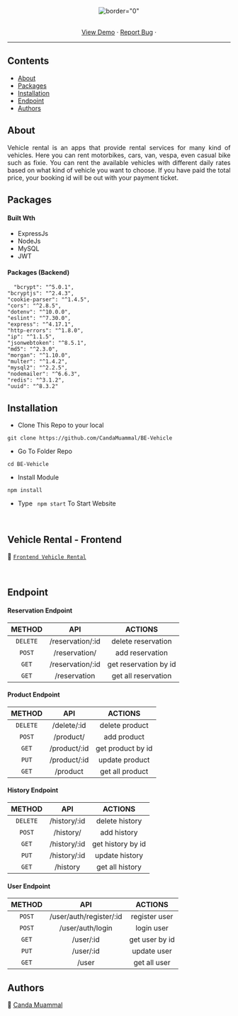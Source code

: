 <p align="center">
     <img src="https://i.postimg.cc/sxYwnYvw/vehiclelogo.png"   alt= border="0" />

</p>
<p align="center">
    <br /> 
    <a href="https://fe-vehicle.vercel.app">View Demo</a>
    ·
    <a href="https://github.com/CandaMuammal/BE-Vehicle/issues">Report Bug</a>
    ·
</p>


---


## Contents

- [About](#about)
- [Packages](#Packages)
- [Installation](#installation)
- [Endpoint](#endpoint)
- [Authors](#authors)

##  About

<p align="justify">Vehicle rental is an apps that provide rental services for many kind of vehicles. Here you can rent motorbikes, cars, van, vespa, even casual bike such as fixie. You can rent the available vehicles with different daily rates based on what kind of vehicle you want to choose. If you have paid the total price, your booking id will be out with your payment ticket.
</p>

##  Packages


#### Built Wth
- ExpressJs
- NodeJs
- MySQL
- JWT

#### Packages (Backend)
      "bcrypt": "^5.0.1",
    "bcryptjs": "^2.4.3",
    "cookie-parser": "^1.4.5",
    "cors": "^2.8.5",
    "dotenv": "^10.0.0",
    "eslint": "^7.30.0",
    "express": "^4.17.1",
    "http-errors": "^1.8.0",
    "ip": "^1.1.5",
    "jsonwebtoken": "^8.5.1",
    "md5": "^2.3.0",
    "morgan": "^1.10.0",
    "multer": "^1.4.2",
    "mysql2": "^2.2.5",
    "nodemailer": "^6.6.3",
    "redis": "^3.1.2",
    "uuid": "^8.3.2"


## Installation

- Clone This Repo to your local

```
git clone https://github.com/CandaMuammal/BE-Vehicle
```

- Go To Folder Repo

```
cd BE-Vehicle
```

- Install Module

```
npm install
```

- Type ` npm start` To Start Website

<br/>

## Vehicle Rental - Frontend

:rocket: [`Frontend Vehicle Rental`](https://github.com/CandaMuammal/FE-Vehicle)

<br/>

## Endpoint

#### Reservation Endpoint

|  METHOD  |             API             |                    ACTIONS                    |
| :------: | :-------------------------: | :-------------------------------------------: |
|  `DELETE`   |       /reservation/:id       |              delete reservation            |
|  `POST`   |           /reservation/     |               add reservation             |
|  `GET`   |       /reservation/:id      |              get reservation by id             |
| `GET` |       /reservation        |             get all reservation           |


#### Product Endpoint

|  METHOD  |             API             |                    ACTIONS                    |
| :------: | :-------------------------: | :-------------------------------------------: |
|  `DELETE`   |       /delete/:id       |               delete product           |
|  `POST`   |           /product/     |               add product             |
|  `GET`   |       /product/:id      |              get product by id             |
| `PUT` |       /product/:id        |            update product           |
| `GET` |       /product        |             get all product           |


#### History Endpoint

|  METHOD  |             API             |                    ACTIONS                    |
| :------: | :-------------------------: | :-------------------------------------------: |
|  `DELETE`   |       /history/:id       |               delete history           |
|  `POST`   |           /history/     |               add history             |
|  `GET`   |       /history/:id      |              get history by id             |
| `PUT` |       /history/:id        |            update history           |
| `GET` |       /history        |             get all history           |

#### User Endpoint

|  METHOD  |             API             |                    ACTIONS                    |
| :------: | :-------------------------: | :-------------------------------------------: |
|  `POST`   |       /user/auth/register/:id       |              register user            |
|  `POST`   |           /user/auth/login     |               login user             |
|  `GET`   |       /user/:id      |              get user by id             |
| `PUT` |       /user/:id        |            update user           |
| `GET` |       /user        |             get all user           |


## Authors

:rocket: [Canda Muammal](https://github.com/CandaMuammal)
